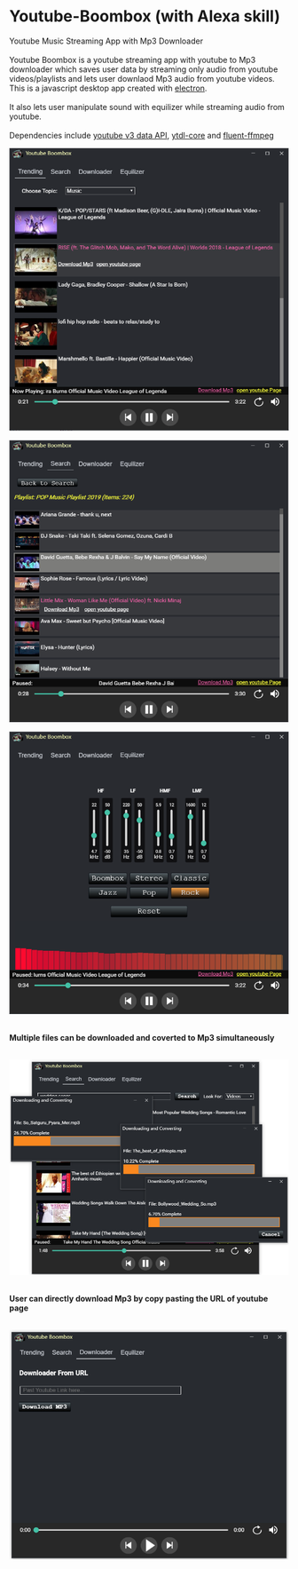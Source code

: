 # Youtube-Boombox (with Alexa skill)
Youtube Music Streaming App with Mp3 Downloader</br></br>
Youtube Boombox is a youtube streaming app with youtube to Mp3 downloader 
which saves user data by streaming only audio from youtube videos/playlists and lets user downlaod Mp3 audio 
from youtube videos. This is a javascript desktop app created with [electron](https://electronjs.org/).<br/> <br/> It also lets user manipulate sound with equilizer while streaming audio
from youtube. <br/><br/> Dependencies include [youtube v3 data API](https://developers.google.com/youtube/v3/), [ytdl-core](https://www.npmjs.com/package/ytdl-core) and [fluent-ffmpeg](https://github.com/fluent-ffmpeg/node-fluent-ffmpeg)<br/>

![screen shot](/images/screenShot1.png)

![screen shot2](/images/screenShot2.png)

![screen shot2](/images/screenShot3.png)

<br/><b>Multiple files can be downloaded and coverted to Mp3 simultaneously</b><br/><br/>

![screen shot3](/images/screenShot4.png)

<br/><b>User can directly download Mp3 by copy pasting the URL of youtube page</b><br/><br/>

![screen shot4](/images/screenShot5.png)
